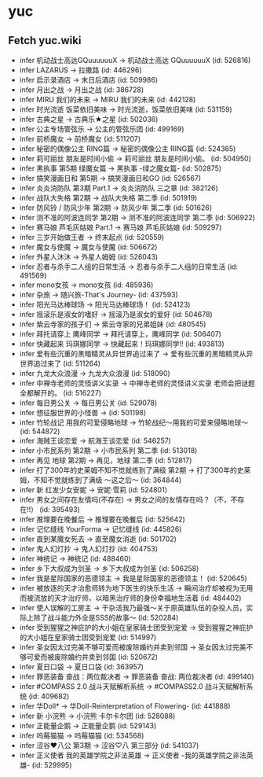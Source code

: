 # yuc
## Fetch yuc.wiki
- infer 机动战士高达GQuuuuuuX -> 机动战士高达 GQuuuuuuX (id: 526816)
- infer LAZARUS -> 拉撒路 (id: 446296)
- infer 启示录酒店 -> 末日后酒店 (id: 509986)
- infer 月出之战 -> 月出之战 (id: 386728)
- infer MIRU 我们的未来 -> MIRU 我们的未来 (id: 442128)
- infer 时光流逝 饭菜依旧美味 -> 时光流逝，饭菜依旧美味 (id: 531159)
- infer 古典之星 -> 古典乐★之星 (id: 502036)
- infer 公主专场管弦乐 -> 公主的管弦乐团 (id: 499169)
- infer 前桥魔女 -> 前桥魔女 (id: 511207)
- infer 秘密的偶像公主 RING篇 -> 秘密的偶像公主 RING篇 (id: 524365)
- infer 莉可丽丝 朋友是时间小偷 -> 莉可丽丝 朋友是时间小偷。 (id: 504950)
- infer 黑执事 第5期 绿魔女篇 -> 黑执事 -绿之魔女篇- (id: 502875)
- infer 搞笑漫画日和 第5期 -> 搞笑漫画日和GO (id: 526567)
- infer 炎炎消防队 第3期 Part.1 -> 炎炎消防队 三之章 (id: 382126)
- infer 战队大失格 第2期 -> 战队大失格 第二季 (id: 501919)
- infer 防风铃 / 防风少年 第2期 -> 防风少年 第二季 (id: 501626)
- infer 测不准的阿波连同学 第2期 -> 测不准的阿波连同学 第二季 (id: 506922)
- infer 赛马娘 芦毛灰姑娘 Part.1 -> 赛马娘 芦毛灰姑娘 (id: 509297)
- infer 三岁开始做王者 -> 终末起点 (id: 520559)
- infer 魔女与使魔 -> 魔女与使魔 (id: 506672)
- infer 外星人沐沐 -> 外星人姆姆 (id: 526043)
- infer 忍者与杀手二人组的日常生活 -> 忍者与杀手二人组的日常生活 (id: 491569)
- infer mono女孩 -> mono女孩 (id: 485936)
- infer 杂旅 -> 随兴旅-That's Journey- (id: 437593)
- infer 阳光马达棒球场 -> 阳光马达棒球场！ (id: 524123)
- infer 摇滚乐是淑女的嗜好 -> 摇滚乃是淑女的爱好 (id: 504678)
- infer 紫云寺家的孩子们 -> 紫云寺家的兄弟姐妹 (id: 480545)
- infer 拜托请穿上 鹰峰同学 -> 拜托请穿上，鹰峰同学 (id: 506407)
- infer 快藏起来 玛琪娜同学 -> 快藏起来！玛琪娜同学!! (id: 493813)
- infer 爱有些沉重的黑暗精灵从异世界追过来了 -> 爱有些沉重的黑暗精灵从异世界追过来了 (id: 511264)
- infer 九龙大众浪漫 -> 九龙大众浪漫 (id: 518090)
- infer 中禅寺老师的灵怪讲义实录 -> 中禅寺老师的灵怪讲义实录 老师会把谜题全都解开的。 (id: 516227)
- infer 每日男公关 -> 每日男公关 (id: 529078)
- infer 想征服世界的小怪兽 ->  (id: 501198)
- infer 竹轮战记 用我的可爱侵略地球 -> 竹轮战纪～用我的可爱来侵略地球～ (id: 544872)
- infer 海贼王谈恋爱 -> 航海王谈恋爱 (id: 546257)
- infer 小市民系列 第2期 -> 小市民系列 第二季 (id: 513018)
- infer 再见 地球 第2期 -> 再见，地球 第二季 (id: 512817)
- infer 打了300年的史莱姆不知不觉就练到了满级 第2期 -> 打了300年的史莱姆，不知不觉就练到了满级 ～这之后～ (id: 364844)
- infer 新 红发少女安妮 -> 安妮·雪莉 (id: 524801)
- infer 男女之间存在友情吗(不存在) -> 男女之间的友情存在吗？（不，不存在!!） (id: 395493)
- infer 推理要在晚餐后 -> 推理要在晚餐后 (id: 525642)
- infer 记忆缝线 YourForma -> 记忆缝线 (id: 445826)
- infer 直到某魔女死去 -> 直至魔女消逝 (id: 501702)
- infer 鬼人幻灯抄 -> 鬼人幻灯抄 (id: 404753)
- infer 神统记 -> 神统记 (id: 488460)
- infer 乡下大叔成为剑圣 -> 乡下大叔成为剑圣 (id: 506258)
- infer 我是星际国家的恶德领主 -> 我是星际国家的恶德领主！ (id: 520645)
- infer 被放逐的天才治愈师转为地下医生的快乐生活 -> 瞬间治疗却被视为无用而被流放的天才治疗师，以暗黑治疗师的身份幸福地生活着 (id: 484402)
- infer 使人误解的工房主 -> 干杂活我乃最强～关于原英雄队伍的杂役人员，实际上除了战斗能力外全是SSS的故事～ (id: 520284)
- infer 受到猩猩之神庇护的大小姐在皇家骑士团受到宠爱 -> 受到猩猩之神庇护的大小姐在皇家骑士团受到宠爱 (id: 514997)
- infer 圣女因太过完美不够可爱而被废除婚约并卖到邻国 -> 圣女因太过完美不够可爱而被废除婚约并卖到邻国 (id: 520672)
- infer 夏日口袋 -> 夏日口袋 (id: 363957)
- infer 罪恶装备 奋战：两位裁决者 -> 罪恶装备 奋战: 两位裁决者 (id: 499140)
- infer #COMPASS 2.0 战斗天赋解析系统 -> #COMPASS2.0 战斗天赋解析系统 (id: 409682)
- infer 华Doll* -> 华Doll-Reinterpretation of Flowering- (id: 441888)
- infer 新 小浣熊 -> 小浣熊 卡尔卡尔团 (id: 528088)
- infer 正能量企鹅 -> 正能量企鹅 (id: 529143)
- infer 呜莓猫猫 -> 呜莓猫猫 (id: 534568)
- infer 涩谷♥八公 第3期 -> 涩谷♡八 第三部分 (id: 541037)
- infer 正义使者 我的英雄学院之非法英雄 -> 正义使者 -我的英雄学院之非法英雄- (id: 529995)
